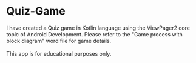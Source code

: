 # Quiz-Game
I have created a Quiz game in Kotlin language using the ViewPager2 core topic of Android Development. Please refer to the "Game process with block diagram" word file for game details.
<br/> <br/>
This app is for educational purposes only.

